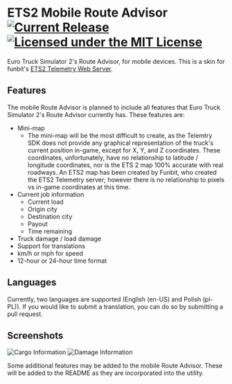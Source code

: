 # ETS2 Mobile Route Advisor [![Current Release](https://img.shields.io/github/release/mkoch227/ets2-mobile-route-advisor.svg)](https://github.com/mkoch227/ets2-mobile-route-advisor/releases) [![Licensed under the MIT License](https://img.shields.io/badge/license-MIT-blue.svg)](https://github.com/mkoch227/ets2-mobile-route-advisor/blob/master/LICENSE)
Euro Truck Simulator 2's Route Advisor, for mobile devices. This is a skin for funbit's [ETS2 Telemetry Web Server](https://github.com/Funbit/ets2-telemetry-server).

## Features
The mobile Route Advisor is planned to include all features that Euro Truck Simulator 2's Route Advisor currently has. These features are:
 - Mini-map
    - The mini-map will be the most difficult to create, as the Telemtry SDK does not provide any graphical representation of the truck's current position in-game, except for X, Y, and Z coordinates.  These coordinates, unfortunately, have no relationship to latitude / longitude coordinates, nor is the ETS 2 map 100% accurate with real roadways. An ETS2 map has been created by Funbit, who created the ETS2 Telemetry server; however there is no relationship to pixels vs in-game coordinates at this time.
 - Current job information
    - Current load
    - Origin city
    - Destination city
    - Payout
    - Time remaining
 - Truck damage / load damage
 - Support for translations
 - km/h or mph for speed
 - 12-hour or 24-hour time format

## Languages
Currently, two languages are supported (English (en-US) and Polish (pl-PL)). If you would like to submit a translation, you can do so by submitting a pull request.

## Screenshots
![Cargo Information](https://github.com/mkoch227/ets2-mobile-route-advisor/blob/master/screenshots/cargo.PNG)
![Damage Information](https://github.com/mkoch227/ets2-mobile-route-advisor/blob/master/screenshots/damage.PNG)

Some additional features may be added to the mobile Route Advisor. These will be added to the README as they are incorporated into the utility.
